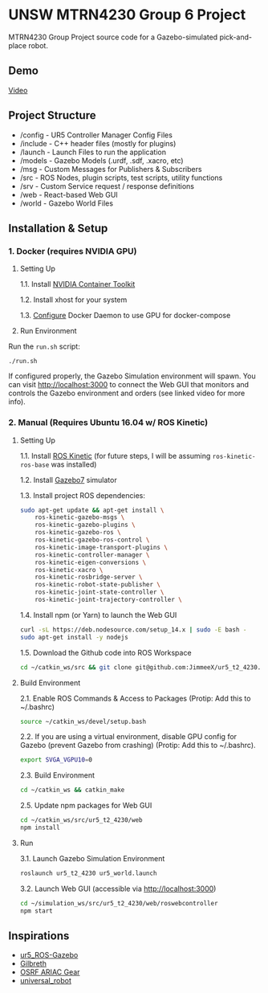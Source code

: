 # UNSW MTRN4230 Group 6 Project

MTRN4230 Group Project source code for a Gazebo-simulated pick-and-place robot.

## Demo
[Video](https://www.youtube.com/watch?v=OMTVitTJu90)

## Project Structure
- /config - UR5 Controller Manager Config Files
- /include - C++ header files (mostly for plugins)
- /launch - Launch Files to run the application
- /models - Gazebo Models (.urdf, .sdf, .xacro, etc)
- /msg - Custom Messages for Publishers & Subscribers
- /src - ROS Nodes, plugin scripts, test scripts, utility functions
- /srv - Custom Service request / response definitions
- /web - React-based Web GUI
- /world - Gazebo World Files

## Installation & Setup

### 1. Docker (requires NVIDIA GPU)

1. Setting Up

    1.1. Install [NVIDIA Container Toolkit](https://github.com/NVIDIA/nvidia-docker)

    1.2. Install xhost for your system

    1.3. [Configure](https://github.com/docker/compose/issues/6691#issuecomment-696465142) Docker Daemon to use GPU for docker-compose

2. Run Environment

Run the ```run.sh``` script:

```
./run.sh
```

If configured properly, the Gazebo Simulation environment will spawn. You can visit [http://localhost:3000](http://localhost:3000) to connect the Web GUI that monitors and controls the Gazebo environment and orders (see linked video for more info).


### 2. Manual (Requires Ubuntu 16.04 w/ ROS Kinetic)

1. Setting Up

    1.1. Install [ROS Kinetic](http://wiki.ros.org/kinetic/Installation/Ubuntu) (for future steps, I will be assuming ```ros-kinetic-ros-base``` was installed)

    1.2. Install [Gazebo7](http://gazebosim.org/tutorials?tut=install_ubuntu&ver=7.0&cat=install) simulator

    1.3. Install project ROS dependencies:

    ```bash
    sudo apt-get update && apt-get install \
        ros-kinetic-gazebo-msgs \
        ros-kinetic-gazebo-plugins \
        ros-kinetic-gazebo-ros \
        ros-kinetic-gazebo-ros-control \
        ros-kinetic-image-transport-plugins \
        ros-kinetic-controller-manager \
        ros-kinetic-eigen-conversions \
        ros-kinetic-xacro \
        ros-kinetic-rosbridge-server \
        ros-kinetic-robot-state-publisher \
        ros-kinetic-joint-state-controller \
        ros-kinetic-joint-trajectory-controller \
    ```

    1.4. Install npm (or Yarn) to launch the Web GUI
    ```bash
    curl -sL https://deb.nodesource.com/setup_14.x | sudo -E bash -
    sudo apt-get install -y nodejs
    ```

    1.5. Download the Github code into ROS Workspace

    ```bash
    cd ~/catkin_ws/src && git clone git@github.com:JimmeeX/ur5_t2_4230.git
    ```


2. Build Environment

    2.1. Enable ROS Commands & Access to Packages (Protip: Add this to ~/.bashrc)

    ```bash
    source ~/catkin_ws/devel/setup.bash
    ```

    2.2. If you are using a virtual environment, disable GPU config for Gazebo (prevent Gazebo from crashing) (Protip: Add this to ~/.bashrc).

    ```bash
    export SVGA_VGPU10=0
    ```

    2.3. Build Environment

    ```bash
    cd ~/catkin_ws && catkin_make
    ```

    2.5. Update npm packages for Web GUI

    ```bash
    cd ~/catkin_ws/src/ur5_t2_4230/web
    npm install
    ```

3. Run

    3.1. Launch Gazebo Simulation Environment

    ```bash
    roslaunch ur5_t2_4230 ur5_world.launch
    ```

    3.2. Launch Web GUI (accessible via [http://localhost:3000](http://localhost:3000))

    ```bash
    cd ~/simulation_ws/src/ur5_t2_4230/web/roswebcontroller
    npm start
    ```

## Inspirations
- [ur5_ROS-Gazebo](https://github.com/lihuang3/ur5_ROS-Gazebo)
- [Gilbreth](https://github.com/swri-robotics/gilbreth)
- [OSRF ARIAC Gear](https://bitbucket.org/osrf/ariac/src/master/osrf_gear/)
- [universal_robot](https://github.com/ros-industrial/universal_robot)

